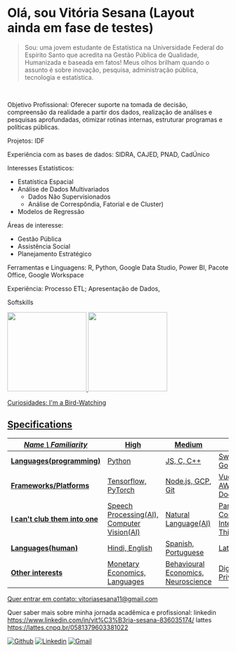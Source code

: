 # Olá, sou Vitória Sesana **(Layout ainda em fase de testes)**

 > Sou: uma jovem estudante de Estatística na Universidade Federal do Espírito Santo que acredita na Gestão Pública de Qualidade, Humanizada e baseada em fatos! Meus olhos brilham quando o assunto é sobre inovação, pesquisa, administração pública, tecnologia e estatística.

&nbsp;


Objetivo Profissional: Oferecer suporte na tomada de decisão, compreensão da realidade a partir dos dados, realização de análises e pesquisas aprofundadas, otimizar rotinas internas, estruturar programas e políticas públicas. 

Projetos:
  IDF 

Experiência com as bases de dados:
  SIDRA, CAJED, PNAD, CadÚnico

Interesses Estatísticos:
- Estatística Espacial
- Análise de Dados Multivariados
  - Dados Não Supervisionados
  - Análise de Correspôndia, Fatorial e de Cluster)
- Modelos de Regressão 

Áreas de interesse:
- Gestão Pública
- Assistência Social
- Planejamento Estratégico

Ferramentas e Linguagens: R, Python, Google Data Studio, Power BI, Pacote Office, Google Workspace

Experiência: Processo ETL; Apresentação de Dados, 

Softskills

<div>
<a href="https://github.com/seu-usuário-aqui">
<img height="180em" src="https://github-readme-stats.vercel.app/api/top-langs/?username=virrotinha&layout=compact&langs_count=7&theme=dracula"/>
<img height="180em" src="https://github-readme-stats.vercel.app/api?username=virrotinha&show_icons=true&theme=dracula&include_all_commits=true&count_private=true"/>
</div>

Curiosidades: I'm a Bird-Watching

## Specifications
| *Name \ Familiarity* | High | Medium | Low |
| --------------- | --------------- | --------------- | ------------- |
| **Languages(programming)** | Python | JS, C, C++ | Swift, Java, Go |
| **Frameworks/Platforms** | Tensorflow, PyTorch | Node.js, GCP, Git | Vue.js, AWS, Docker |
| **I can't club them into one** | Speech Processing(AI), Computer Vision(AI) | Natural Language(AI) | Parallel Computing, Internet of Things |
| **Languages(human)** | Hindi, English | Spanish, Portuguese | Latin  |
| **Other interests** | Monetary Economics, Languages | Behavioural Economics, Neuroscience | Digital Privacy |

Quer entrar em contato:
vitoriasesana11@gmail.com

Quer saber mais sobre minha jornada acadêmica e profissional:
linkedin https://www.linkedin.com/in/vit%C3%B3ria-sesana-836035174/
lattes   https://lattes.cnpq.br/0581379603381022

[![Github](https://img.shields.io/badge/-Github-000?style=flat&logo=Github&logoColor=white)](https://github.com/onimur)
[![Linkedin](https://img.shields.io/badge/-LinkedIn-blue?style=flat&logo=Linkedin&logoColor=white)](https://www.linkedin.com/in/vit%C3%B3ria-sesana-836035174/)
[![Gmail](https://img.shields.io/badge/-Gmail-c14438?style=flat&logo=Gmail&logoColor=white)](mailto:murillo.comino@gmail.com)
